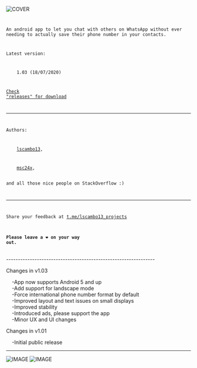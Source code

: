 ![COVER](https://github.com/lscambo13/ContactlessForWhatsApp/raw/master/github.png)
<code>

An android app to let you chat with others on WhatsApp without ever needing to actually save their phone number in your contacts.

Latest version:<br>

&nbsp;&nbsp;&nbsp;&nbsp;1.03 (18/07/2020)

[Check "releases" for download](https://github.com/lscambo13/ContactlessForWhatsApp/releases)

---------------------------------------------------------------

Authors:<br>

&nbsp;&nbsp;&nbsp;&nbsp;[lscambo13](https://github.com/lscambo13),<br>

&nbsp;&nbsp;&nbsp;&nbsp;[msc24x](https://github.com/msc24x),<br>  
and all those nice people on StackOverflow :)

---------------------------------------------------------------

Share your feedback at [t.me/lscambo13_projects](https://t.me/lscambo13_projects)

#### Please leave a ❤ on your way out. ##
</code>
---------------------------------------------------------------<br>

Changes in v1.03<br>

&nbsp;&nbsp;&nbsp;&nbsp;-App now supports Android 5 and up<br>
&nbsp;&nbsp;&nbsp;&nbsp;-Add support for landscape mode<br>
&nbsp;&nbsp;&nbsp;&nbsp;-Force international phone number format by default<br>
&nbsp;&nbsp;&nbsp;&nbsp;-Improved layout and text issues on small displays<br>
&nbsp;&nbsp;&nbsp;&nbsp;-Improved stability<br>
&nbsp;&nbsp;&nbsp;&nbsp;-Introduced ads, please support the app<br>
&nbsp;&nbsp;&nbsp;&nbsp;-Minor UX and UI changes<br>


Changes in v1.01<br>

&nbsp;&nbsp;&nbsp;&nbsp;-Initial public release

---------------------------------------------------------------
![IMAGE](https://github.com/lscambo13/ContactlessForWhatsApp/raw/master/screenshots/Screenshot_2020-07-14-17-11-30-106_com.lscambo13.contactlessForWhatsApp.jpg)
![IMAGE](https://github.com/lscambo13/ContactlessForWhatsApp/raw/master/screenshots/Screenshot_2020-07-14-17-11-39-021_com.lscambo13.contactlessForWhatsApp.jpg)
